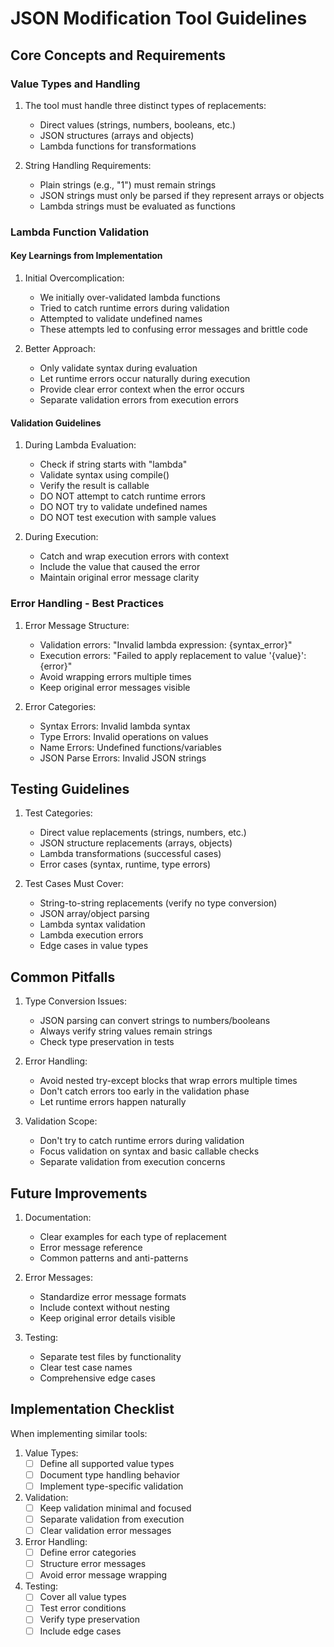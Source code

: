 # JSON Modification Tool Guidelines

## Core Concepts and Requirements

### Value Types and Handling
1. The tool must handle three distinct types of replacements:
	- Direct values (strings, numbers, booleans, etc.)
	- JSON structures (arrays and objects)
	- Lambda functions for transformations

2. String Handling Requirements:
	- Plain strings (e.g., "1") must remain strings
	- JSON strings must only be parsed if they represent arrays or objects
	- Lambda strings must be evaluated as functions

### Lambda Function Validation

#### Key Learnings from Implementation
1. Initial Overcomplication:
	- We initially over-validated lambda functions
	- Tried to catch runtime errors during validation
	- Attempted to validate undefined names
	- These attempts led to confusing error messages and brittle code

2. Better Approach:
	- Only validate syntax during evaluation
	- Let runtime errors occur naturally during execution
	- Provide clear error context when the error occurs
	- Separate validation errors from execution errors

#### Validation Guidelines
1. During Lambda Evaluation:
	- Check if string starts with "lambda"
	- Validate syntax using compile()
	- Verify the result is callable
	- DO NOT attempt to catch runtime errors
	- DO NOT try to validate undefined names
	- DO NOT test execution with sample values

2. During Execution:
	- Catch and wrap execution errors with context
	- Include the value that caused the error
	- Maintain original error message clarity

### Error Handling - Best Practices

1. Error Message Structure:
	- Validation errors: "Invalid lambda expression: {syntax_error}"
	- Execution errors: "Failed to apply replacement to value '{value}': {error}"
	- Avoid wrapping errors multiple times
	- Keep original error messages visible

2. Error Categories:
	- Syntax Errors: Invalid lambda syntax
	- Type Errors: Invalid operations on values
	- Name Errors: Undefined functions/variables
	- JSON Parse Errors: Invalid JSON strings

## Testing Guidelines

1. Test Categories:
	- Direct value replacements (strings, numbers, etc.)
	- JSON structure replacements (arrays, objects)
	- Lambda transformations (successful cases)
	- Error cases (syntax, runtime, type errors)

2. Test Cases Must Cover:
	- String-to-string replacements (verify no type conversion)
	- JSON array/object parsing
	- Lambda syntax validation
	- Lambda execution errors
	- Edge cases in value types

## Common Pitfalls

1. Type Conversion Issues:
	- JSON parsing can convert strings to numbers/booleans
	- Always verify string values remain strings
	- Check type preservation in tests

2. Error Handling:
	- Avoid nested try-except blocks that wrap errors multiple times
	- Don't catch errors too early in the validation phase
	- Let runtime errors happen naturally

3. Validation Scope:
	- Don't try to catch runtime errors during validation
	- Focus validation on syntax and basic callable checks
	- Separate validation from execution concerns

## Future Improvements

1. Documentation:
	- Clear examples for each type of replacement
	- Error message reference
	- Common patterns and anti-patterns

2. Error Messages:
	- Standardize error message formats
	- Include context without nesting
	- Keep original error details visible

3. Testing:
	- Separate test files by functionality
	- Clear test case names
	- Comprehensive edge cases

## Implementation Checklist

When implementing similar tools:

1. Value Types:
	- [ ] Define all supported value types
	- [ ] Document type handling behavior
	- [ ] Implement type-specific validation

2. Validation:
	- [ ] Keep validation minimal and focused
	- [ ] Separate validation from execution
	- [ ] Clear validation error messages

3. Error Handling:
	- [ ] Define error categories
	- [ ] Structure error messages
	- [ ] Avoid error message wrapping

4. Testing:
	- [ ] Cover all value types
	- [ ] Test error conditions
	- [ ] Verify type preservation
	- [ ] Include edge cases 